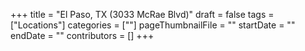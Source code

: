 +++
title = "El Paso, TX (3033 McRae Blvd)"
draft = false
tags = ["Locations"]
categories = [""]
pageThumbnailFile = ""
startDate = ""
endDate = ""
contributors = []
+++
